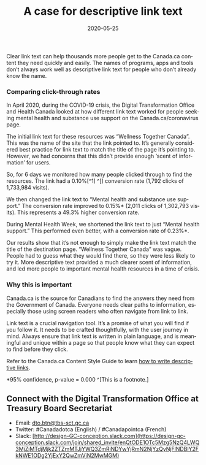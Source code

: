 ﻿---
layout: post
title:  "A case for descriptive link text"
pubdate: "May 25, 2020"
langpage: "https://blogue.canada.ca/2020/05/20/eviter-les-faq.html"
date:   2020-05-25
published: true
draft: true
lang: en
alt: "A case for descriptive link text"
description: "Clear link text can help thousands more people get to the Canada.ca content they need quickly and easily."
---
Clear link text can help thousands more people get to the Canada.ca content they need quickly and easily. The names of programs, apps and tools don’t always work well as descriptive link text for people who don’t already know the name.

### Comparing click-through rates

In April 2020, during the COVID-19 crisis, the Digital Transformation Office and Health Canada looked at how different link text worked for people seeking mental health and substance use support on the Canada.ca/coronavirus page. 

The initial link text for these resources was “Wellness Together Canada”. This was the name of the site that the link pointed to. It’s generally considered best practice for link text to match the title of the page it’s pointing to. However, we had concerns that this didn’t provide enough ‘scent of information’ for users.

So, for 6 days we monitored how many people clicked through to find the resources. The link had a 0.10%[^1] ^[] conversion rate (1,792 clicks of 1,733,984 visits). 

We then changed the link text to “Mental health and substance use support.” The conversion rate improved to 0.15%* (2,011 clicks of 1,302,793 visits). This represents a 49.3% higher conversion rate. 

During Mental Health Week, we shortened the link text to just “Mental health support.” This performed even better, with a conversion rate of 0.23%*.

Our results show that it’s not enough to simply make the link text match the title of the destination page. 
“Wellness Together Canada” was vague. People had to guess what they would find there, so they were less likely to try it. More descriptive text provided a much clearer scent of information, and led more people to important mental health resources in a time of crisis.

### Why this is important

Canada.ca is the source for Canadians to find the answers they need from the Government of Canada. Everyone needs clear paths to information, especially those using screen readers who often navigate from link to link. 

Link text is a crucial navigation tool. It’s a promise of what you will find if you follow it. It needs to be crafted thoughtfully, with the user journey in mind. Always ensure that link text is written in plain language, and is meaningful and unique within a page so that people know what they can expect to find before they click. 

Refer to the Canada.ca Content Style Guide to learn [how to write descriptive links](https://www.canada.ca/en/treasury-board-secretariat/services/government-communications/canada-content-style-guide.html#wp7-2).

 *95% confidence, p-value = 0.000
^[This is a footnote.]

## Connect with the Digital Transformation Office at Treasury Board Secretariat

* Email: [dto.btn@tbs-sct.gc.ca](mailto:dto.btn@tbs-sct.gc.ca)
* Twitter: #Canadadotca (English) / #Canadapointca (French)
* Slack: [http://design-GC-conception.slack.com](https://design-gc-conception.slack.com/join/shared_invite/enQtODE1OTc5Mzg5NzQ4LWQ3MjZjMTdjMjk2ZTZmMTJjYWQ3ZmRiNDYwYjRmN2NjYzQyNjFlNDBlY2FkNWE1ODg2YjExY2QwZmVjN2MwMGM)
